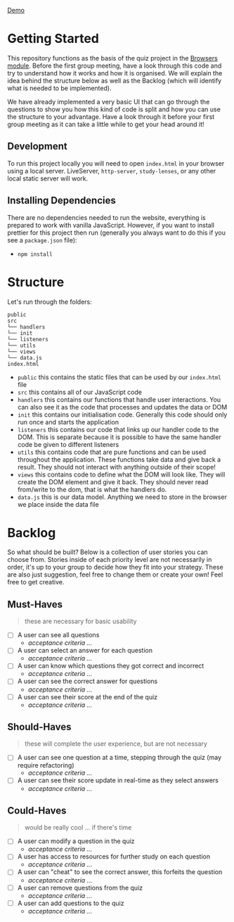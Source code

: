 
[Demo](https://mohammedagl6.github.io/Quiz-Project/)

# Getting Started

This repository functions as the basis of the quiz project in the [Browsers module](https://github.com/HackYourFuture/Browsers). Before the first group meeting, have a look through this code and try to understand how it works and how it is organised. We will explain the idea behind the structure below as well as the Backlog (which will identify what is needed to be implemented).

We have already implemented a very basic UI that can go through the questions to show you how this kind of code is split and how you can use the structure to your advantage. Have a look through it before your first group meeting as it can take a little while to get your head around it!

## Development

To run this project locally you will need to open `index.html` in your browser using a local server. LiveServer, `http-server`, `study-lenses`, or any other local static server will work.

## Installing Dependencies

There are no dependencies needed to run the website, everything is prepared to work with vanilla JavaScript. However, if you want to install prettier for this project then run (generally you always want to do this if you see a `package.json` file):

- `npm install`

# Structure

Let's run through the folders:

```
public
src
└── handlers
└── init
└── listeners
└── utils
└── views
└── data.js
index.html
```

- `public` this contains the static files that can be used by our `index.html` file
- `src` this contains all of our JavaScript code
- `handlers` this contains our functions that handle user interactions. You can also see it as the code that processes and updates the data or DOM
- `init` this contains our initialisation code. Generally this code should only run once and starts the application
- `listeners` this contains our code that links up our handler code to the DOM. This is separate because it is possible to have the same handler code be given to different listeners
- `utils` this contains code that are pure functions and can be used throughout the application. These functions take data and give back a result. They should not interact with anything outside of their scope!
- `views` this contains code to define what the DOM will look like. They will create the DOM element and give it back. They should never read from/write to the dom, that is what the handlers do.
- `data.js` this is our data model. Anything we need to store in the browser we place inside the data file

# Backlog

So what should be built? Below is a collection of user stories you can choose from. Stories inside of each priority level are not necessarily in order, it's up to your group to decide how they fit into your strategy. These are also just suggestion, feel free to change them or create your own! Feel free to get creative.

## Must-Haves

> these are necessary for basic usability

- [ ] A user can see all questions
  - _acceptance criteria ..._
- [ ] A user can select an answer for each question
  - _acceptance criteria ..._
- [ ] A user can know which questions they got correct and incorrect
  - _acceptance criteria ..._
- [ ] A user can see the correct answer for questions
  - _acceptance criteria ..._
- [ ] A user can see their score at the end of the quiz
  - _acceptance criteria ..._

## Should-Haves

> these will complete the user experience, but are not necessary

- [ ] A user can see one question at a time, stepping through the quiz (may require refactoring)
  - _acceptance criteria ..._
- [ ] A user can see their score update in real-time as they select answers
  - _acceptance criteria ..._

## Could-Haves

> would be really cool ... if there's time

- [ ] A user can modify a question in the quiz
  - _acceptance criteria ..._
- [ ] A user has access to resources for further study on each question
  - _acceptance criteria ..._
- [ ] A user can "cheat" to see the correct answer, this forfeits the question
  - _acceptance criteria ..._
- [ ] A user can remove questions from the quiz
  - _acceptance criteria ..._
- [ ] A user can add questions to the quiz
  - _acceptance criteria ..._



